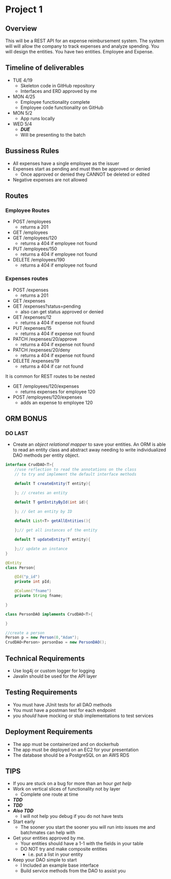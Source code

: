 # Project 1

## Overview
This will be  a REST API for an expense reimbursement system. The system will will allow the company to track expenses and analyze spending. You will design the entities. You have two entities. Employee and Expense.

## Timeline of deliverables
- TUE 4/19
    - Skeleton code in GitHub repository
    - Interfaces and ERD approved by me
- MON 4/25
    - Employee functionality complete
    - Employee code functionality on GitHub
- MON 5/2
    - App runs locally
- WED 5/4
    - ***DUE***
    - Will be presenting to the batch

## Bussiness Rules
- All expenses have a single employee as the issuer
- Expenses start as pending and must then be approved or denied
    - Once approved or denied they CANNOT be deleted or edited
- Negative expenses are not allowed

## Routes

### Employee Routes
- POST /employees
    - returns a 201
- GET /employees
- GET /employees/120
    - returns a 404 if employee not found
- PUT /employees/150
    - returns a 404 if employee not found
- DELETE /employees/190
    - returns a 404 if employee not found


### Expenses routes
- POST /expenses
    - returns a 201
- GET /expenses
- GET /expenses?status=pending
    - also can get status approved or denied
- GET /expenses/12
    - returns a 404 if expense not found
- PUT /expenses/15
    - returns a 404 if expense not found
- PATCH /expenses/20/approve
    - returns a 404 if expense not found
- PATCH /expenses/20/deny
    - returns a 404 if expense not found
- DELETE /expenses/19
    - returns a 404 if car not found

It is common for REST routes to be nested
- GET /employees/120/expenses
    - returns expenses for employee 120
- POST /employees/120/expenses
    - adds an expense to employee 120

## ORM BONUS
### DO LAST
- Create an *object relational mapper* to save your entities. An ORM is able to read an entity class and abstract away needing to write individualized DAO methods per entity object.
```java
interface CrudDAO<T>{
    //use reflection to read the annotations on the class
    // to try and implement the default interface methods

    default T createEntity(T entity){

    }; // creates an entity

    default T getEntityById(int id){
        
    }; // Get an entity by ID

    default List<T> getAllEntities(){

    };// get all instances of the entity

    default T updateEntity(T entity){

    };// update an instance 
}

@Entity
class Person{

    @Id("p_id")
    private int pId;

    @Column("fname")
    private String fname;

}

class PersonDAO implements CrudDAO<T>{  

}

//create a person
Person p = new Person(0,"Adam");
CrudDAO<Person> personDao = new PersonDAO();
```
## Technical Requirements
- Use log4j or custom logger for logging
- Javalin should be used for the API layer

## Testing Requirements
- You must have JUnit tests for all DAO methods
- You must have a postman test for each endpoint
- you *should* have mocking or stub implementations to test services

## Deployment Requirements
- The app must be containerized and on dockerhub
- The app must be deployed on an EC2 for your presentation
- The database should be a PostgreSQL on an AWS RDS

## TIPS
- If you are stuck on a bug for more than an hour *get help*
- Work on vertical slices of functionality not by layer
    - Complete one route at time
- ***TDD***
- ***TDD***
- ***Also TDD***
    - I will not help you debug if you do not have tests
- Start early
    - The sooner you start the sooner you will run into issues me and batchmates can help with
- Get your entities approved by me.
    - Your entities should have a 1-1 with the fields in your table
    - DO NOT try and make composite entities
        - i.e. put a list in your entity
- Keep your DAO simple to start
    - I Included an example base interface
    - Build service methods from the DAO to assist you
